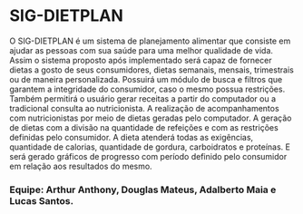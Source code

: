 # SIG-DIETPLAN

O SIG-DIETPLAN é um sistema de planejamento alimentar que consiste em ajudar as pessoas com sua
saúde para uma melhor qualidade de vida. Assim o sistema proposto após implementado será capaz de
fornecer dietas a gosto de seus consumidores, dietas semanais, mensais, trimestrais ou de
maneira personalizada. Possuirá um módulo de busca e filtros que garantem a integridade
do consumidor, caso o mesmo possua restrições. Também permitirá o usuário gerar
receitas a partir do computador ou a tradicional consulta ao nutricionista. A realização
de acompanhamentos com nutricionistas por meio de dietas geradas pelo computador. A
geração de dietas com a divisão na quantidade de refeições e com as restrições definidas
pelo consumidor. A dieta atenderá todas as exigências, quantidade de calorias, quantidade
de gordura, carboidratos e proteı́nas. E será gerado gráficos de progresso com perı́odo
definido pelo consumidor em relação aos resultados do mesmo.

### Equipe: Arthur Anthony, Douglas Mateus, Adalberto Maia e Lucas Santos.
